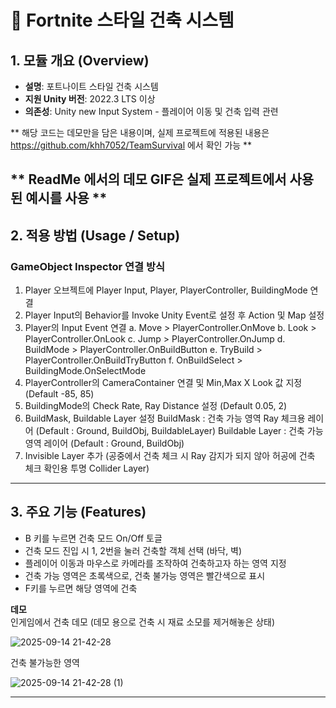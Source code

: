 # 📌 Fortnite 스타일 건축 시스템

## 1. 모듈 개요 (Overview)  
- **설명**: 포트나이트 스타일 건축 시스템
- **지원 Unity 버전**: 2022.3 LTS 이상  
- **의존성**: Unity new Input System - 플레이어 이동 및 건축 입력 관련

** 해당 코드는 데모만을 담은 내용이며, 실제 프로젝트에 적용된 내용은 https://github.com/khh7052/TeamSurvival 에서 확인 가능 **

** ReadMe 에서의 데모 GIF은 실제 프로젝트에서 사용된 예시를 사용 **
---

## 2. 적용 방법 (Usage / Setup)  
### GameObject Inspector 연결 방식  
1. Player 오브젝트에 Player Input, Player, PlayerController, BuildingMode 연결
2. Player Input의 Behavior를 Invoke Unity Event로 설정 후 Action 및 Map 설정
3. Player의 Input Event 연결
   a. Move > PlayerController.OnMove
   b. Look > PlayerController.OnLook
   c. Jump > PlayerController.OnJump
   d. BuildMode > PlayerController.OnBuildButton
   e. TryBuild > PlayerController.OnBuildTryButton
   f. OnBuildSelect > BuildingMode.OnSelectMode 
5. PlayerController의 CameraContainer 연결 및 Min,Max X Look 값 지정 (Default -85, 85)
6. BuildingMode의 Check Rate, Ray Distance 설정 (Default 0.05, 2)
7. BuildMask, Buildable Layer 설정
     BuildMask : 건축 가능 영역 Ray 체크용 레이어 (Default : Ground, BuildObj, BuildableLayer)
     Buildable Layer : 건축 가능 영역 레이어 (Default : Ground, BuildObj)
8. Invisible Layer 추가
     (공중에서 건축 체크 시 Ray 감지가 되지 않아 허공에 건축 체크 확인용 투명 Collider Layer)

---

## 3. 주요 기능 (Features)  
-  B 키를 누르면 건축 모드 On/Off 토글
-  건축 모드 진입 시 1, 2번을 눌러 건축할 객체 선택 (바닥, 벽)
-  플레이어 이동과 마우스로 카메라를 조작하여 건축하고자 하는 영역 지정
-  건축 가능 영역은 초록색으로, 건축 불가능 영역은 빨간색으로 표시
-  F키를 누르면 해당 영역에 건축

**데모**  
인게임에서 건축 데모 (데모 용으로 건축 시 재료 소모를 제거해놓은 상태)

![2025-09-14 21-42-28](https://github.com/user-attachments/assets/1cbf58ef-4c53-4a4e-8275-6783061e8727)

건축 불가능한 영역

![2025-09-14 21-42-28 (1)](https://github.com/user-attachments/assets/62697a73-7bbe-4176-83dc-06dad3fbd42a)


---
